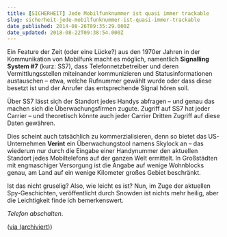 ```yaml
---
title: [SICHERHEIT] Jede Mobilfunknummer ist quasi immer trackable
slug: sicherheit-jede-mobilfunknummer-ist-quasi-immer-trackable
date_published: 2014-08-26T09:35:29.000Z
date_updated: 2018-08-22T09:38:54.000Z
---
```


Ein Feature der Zeit (oder eine Lücke?) aus den 1970er Jahren in der Kommunikation von Mobilfunk macht es möglich, namentlich **Signalling System #7** (kurz: SS7), dass Telefonnetzbetreiber und deren Vermittlungsstellen miteinander kommunizieren und Statusinformationen austauschen – etwa, welche Rufnummer gewählt wurde oder dass diese besetzt ist und der Anrufer das entsprechende Signal hören soll.

Über SS7 lässt sich der Standort jedes Handys abfragen – und genau das machen sich die Überwachungsfirmen zugute. Zugriff auf SS7 hat jeder Carrier – und theoretisch könnte auch jeder Carrier Dritten Zugriff auf diese Daten gewähren.

Dies scheint auch tatsächlich zu kommerzialisieren, denn so bietet das US-Unternehmen **Verint** ein Überwachungstool namens Skylock an – das wiederum nur durch die Eingabe einer Handynummer den aktuellen Standort jedes Mobiltelefons auf der ganzen Welt ermittelt. In Großstädten mit engmaschiger Versorgung ist die Angabe auf wenige Wohnblocks genau, am Land auf ein wenige Kilometer großes Gebiet beschränkt.

Ist das nicht gruselig? Also, wie leicht es ist? Nun, im Zuge der aktuellen Spy-Geschichten, veröffentlicht durch Snowden ist nichts mehr heilig, aber die Leichtigkeit finde ich bemerkenswert.

*Telefon abschalten*.

([via (archiviert)](http://web.archive.org/web/20140828133657/http://www.techstage.de:80/news/Wo-ist-die-Freundin-Handy-Ueberwachung-fuer-Jedermann-2301982.html))
